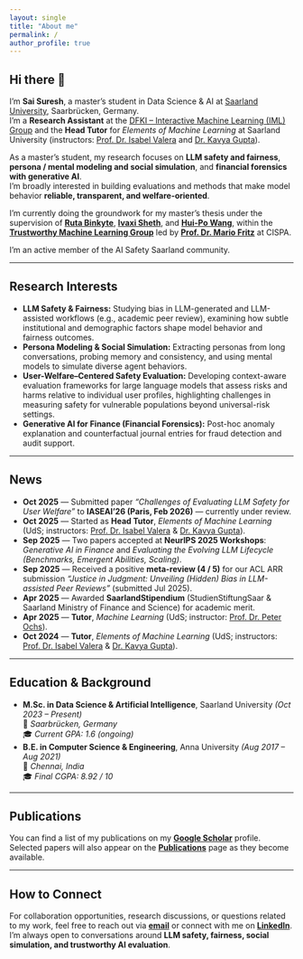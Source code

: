 ```yaml
---
layout: single
title: "About me"
permalink: /
author_profile: true
---
```


## Hi there 👋

I’m **Sai Suresh**, a master’s student in Data Science & AI at [Saarland University](https://www.uni-saarland.de/), Saarbrücken, Germany.  
I’m a **Research Assistant** at the [DFKI – Interactive Machine Learning (IML) Group](https://iml.dfki.de/) and the **Head Tutor** for *Elements of Machine Learning* at Saarland University (instructors: [Prof. Dr. Isabel Valera](https://ivaleram.github.io/) and [Dr. Kavya Gupta](https://kavyagupta.github.io/)).

As a master’s student, my research focuses on **LLM safety and fairness**, **persona / mental modeling and social simulation**, and **financial forensics with generative AI**.  
I’m broadly interested in building evaluations and methods that make model behavior **reliable, transparent, and welfare-oriented**.

I’m currently doing the groundwork for my master’s thesis under the supervision of [**Ruta Binkyte**](https://www.rutabinkyte.com/), [**Ivaxi Sheth**](https://ivaxi0s.github.io/), and [**Hui-Po Wang**](https://hui-po-wang.github.io/), within the [**Trustworthy Machine Learning Group**](https://cispa.de/en/research/groups/fritz) led by [**Prof. Dr. Mario Fritz**](https://cispa.saarland/group/fritz/) at CISPA.

 I’m an active member of the AI Safety Saarland community.

---

## Research Interests

- **LLM Safety & Fairness:** Studying bias in LLM-generated and LLM-assisted workflows (e.g., academic peer review), examining how subtle institutional and demographic factors shape model behavior and fairness outcomes. 
- **Persona Modeling & Social Simulation:** Extracting personas from long conversations, probing memory and consistency, and using mental models to simulate diverse agent behaviors.  
- **User-Welfare–Centered Safety Evaluation:** Developing context-aware evaluation frameworks for large language models that assess risks and harms relative to individual user profiles, highlighting challenges in measuring safety for vulnerable populations beyond universal-risk settings. 
- **Generative AI for Finance (Financial Forensics):** Post-hoc anomaly explanation and counterfactual journal entries for fraud detection and audit support.

---

## News

- **Oct 2025** — Submitted paper *“Challenges of Evaluating LLM Safety for User Welfare”* to **IASEAI’26 (Paris, Feb 2026)** — currently under review.  
- **Oct 2025** — Started as **Head Tutor**, *Elements of Machine Learning* (UdS; instructors: [Prof. Dr. Isabel Valera](https://ivaleram.github.io/) & [Dr. Kavya Gupta](https://kavyagupta.github.io/)).  
- **Sep 2025** — Two papers accepted at **NeurIPS 2025 Workshops**: *Generative AI in Finance* and *Evaluating the Evolving LLM Lifecycle (Benchmarks, Emergent Abilities, Scaling)*.  
- **Sep 2025** — Received a positive **meta-review (4 / 5)** for our ACL ARR submission *“Justice in Judgment: Unveiling (Hidden) Bias in LLM-assisted Peer Reviews”* (submitted Jul 2025).
- **Apr 2025** — Awarded **SaarlandStipendium** (StudienStiftungSaar & Saarland Ministry of Finance and Science) for academic merit.  
- **Apr 2025** — **Tutor**, *Machine Learning* (UdS; instructor: [Prof. Dr. Peter Ochs](https://www.mop.uni-saarland.de/people/ochs/index.shtml)).  
- **Oct 2024** — **Tutor**, *Elements of Machine Learning* (UdS; instructors: [Prof. Dr. Isabel Valera](https://ivaleram.github.io/) & [Dr. Kavya Gupta](https://kavyagupta.github.io/)).

---

## Education & Background

- **M.Sc. in Data Science & Artificial Intelligence**, Saarland University *(Oct 2023 – Present)*  
  📍 *Saarbrücken, Germany*  
  🎓 *Current GPA: 1.6 (ongoing)*  
- **B.E. in Computer Science & Engineering**, Anna University *(Aug 2017 – Aug 2021)*  
  📍 *Chennai, India*  
  🎓 *Final CGPA: 8.92 / 10*

---

## Publications

You can find a list of my publications on my [**Google Scholar**](https://scholar.google.com/citations?user=rm5fF-gAAAAJ&hl=en) profile.  
Selected papers will also appear on the [**Publications**](../publications/) page as they become available.

---

## How to Connect

For collaboration opportunities, research discussions, or questions related to my work, feel free to reach out via [**email**](mailto:sama00014@stud.uni-saarland.de) or connect with me on [**LinkedIn**](https://www.linkedin.com/in/sai-suresh-macharla-vasu/).  
I’m always open to conversations around **LLM safety, fairness, social simulation, and trustworthy AI evaluation**.
